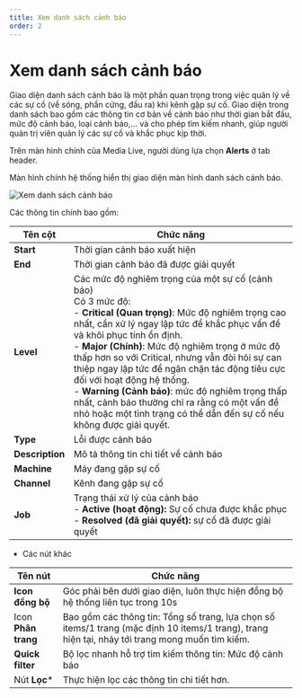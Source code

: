 ```yaml
---
title: Xem danh sách cảnh báo
order: 2
---
```


# Xem danh sách cảnh báo

Giao diện danh sách cảnh báo  là một phần quan trọng trong việc quản lý về các sự cố (về sóng, phần cứng, đầu ra) khi kênh gặp sự cố. Giao diện trong danh sách bao gồm các thông tin cơ bản về cảnh báo như thời gian bắt đầu, mức độ cảnh báo, loại cảnh báo,... và cho phép tìm kiếm nhanh, giúp người quản trị viên quản lý các sự cố và khắc phục kịp thời.

Trên màn hình chính của Media Live, người dùng lựa chọn **Alerts** ở tab header.

Màn hình chính hệ thống hiển thị giao diện màn hình danh sách cảnh báo.

![Xem danh sách cảnh báo](/images/media-live/event-channel/view-alerts-list1.png)

Các thông tin chính bao gồm:

| Tên cột         | Chức năng                                                    |
| --------------- | ------------------------------------------------------------ |
| **Start**       | Thời gian cảnh báo xuất hiện                                 |
| **End**         | Thời gian cảnh báo đã được giải quyết                        |
| **Level**       | Các mức độ nghiêm trọng của một sự cố (cảnh báo) <br />Có 3 mức độ:<br />- **Critical (Quan trọng)**: Mức độ nghiêm trọng cao nhất, cần xử lý ngay lập tức để khắc phục vấn đề và khôi phục tính ổn định. <br />- **Major (Chính)**: Mức độ nghiêm trọng ở mức độ thấp hơn so với Critical, nhưng vẫn đòi hỏi sự can thiệp ngay lập tức để ngăn chặn tác động tiêu cực đối với hoạt động hệ thống.<br />- **Warning (Cảnh báo)**:  mức độ nghiêm trọng thấp nhất, cảnh báo thường chỉ ra rằng có một vấn đề nhỏ hoặc một tình trạng có thể dẫn đến sự cố nếu không được giải quyết. |
| **Type**        | Lỗi được cảnh báo                                            |
| **Description** | Mô tả thông tin chi tiết về cảnh báo                         |
| **Machine**     | Máy đang gặp sự cố                                           |
| **Channel**     | Kênh đang gặp sự cố                                          |
| **Job**         | Trạng thái xử lý của cảnh báo<br />- **Active (hoạt động):** Sự cố chưa được khắc phục<br />- **Resolved (đã giải quyết):** sự cố đã được giải quyết |

- Các nút khác

| Tên nút             | Chức năng                                                    |
| ------------------- | ------------------------------------------------------------ |
| **Icon đồng bộ**    | Góc phải bên dưới giao diện, luôn thực hiện đồng bộ hệ thống liên tục trong 10s |
| Icon **Phân trang** | Bao gồm các thông tin: Tổng số trang, lựa chọn số items/1 trang (mặc định 10 items/1 trang), trang hiện tại, nhảy tới trang mong muốn tìm kiếm. |
| **Quick filter**    | Bộ lọc nhanh hỗ trợ tìm kiếm thông tin: Mức độ cảnh báo      |
| Nút **Lọc***        | Thực hiện lọc các thông tin chi tiết hơn.                    |